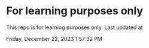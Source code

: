 # For learning purposes only
This repo is for learning purposes only.
Last updated at

Friday, December 22, 2023 1:57:32 PM

